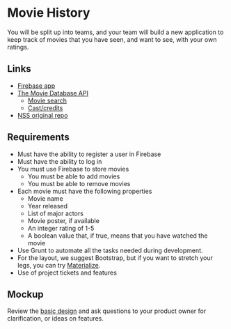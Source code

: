 # Movie History

You will be split up into teams, and your team will build a new application to keep track of movies that you have seen, and want to see, with your own ratings.

## Links

- [Firebase app](https://console.firebase.google.com/u/0/project/titanium-logic/overview)
- [The Movie Database API](https://developers.themoviedb.org/3)
    - [Movie search](https://developers.themoviedb.org/3/search/search-movies)
    - [Cast/credits](https://developers.themoviedb.org/3/credits/get-credit-details)
- [NSS original repo](https://github.com/nashville-software-school/group-project-movie-history)

## Requirements

- Must have the ability to register a user in Firebase
- Must have the ability to log in
- You must use Firebase to store movies
    - You must be able to add movies
    - You must be able to remove movies
- Each movie must have the following properties
   - Movie name
   - Year released
   - List of major actors
   - Movie poster, if available
   - An integer rating of 1-5
   - A boolean value that, if true, means that you have watched the movie
- Use Grunt to automate all the tasks needed during development.
- For the layout, we suggest Bootstrap, but if you want to stretch your legs, you can try [Materialize](http://materializecss.com/).
- Use of project tickets and features

## Mockup

Review the [basic design](https://app.moqups.com/chortlehoort/uGBbLbK46Y/view/page/a3a0e7bf6) and ask questions to your product owner for clarification, or ideas on features.
